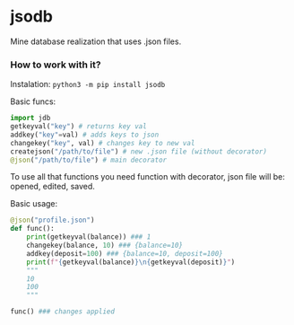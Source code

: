 # jsodb
Mine database realization that uses .json files.

### How to work with it?
Instalation:
`python3 -m pip install jsodb`

Basic funcs:
```py
import jdb
getkeyval("key") # returns key val
addkey("key"=val) # adds keys to json
changekey("key", val) # changes key to new val
createjson("/path/to/file") # new .json file (without decorator)
@json("/path/to/file") # main decorator
```

To use all that functions you need function with decorator, json file will be: opened, edited, saved.

Basic usage:
```py
@json("profile.json")
def func():
	print(getkeyval(balance)) ### 1
	changekey(balance, 10) ### {balance=10}
	addkey(deposit=100) ### {balance=10, deposit=100}
	print(f"{getkeyval(balance)}\n{getkeyval(deposit)}")
	"""
	10
	100
	"""

func() ### changes applied
```
